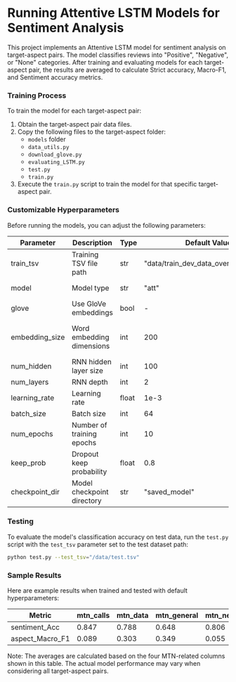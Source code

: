# Running Attentive LSTM Models for Sentiment Analysis

This project implements an Attentive LSTM model for sentiment analysis on target-aspect pairs. The model classifies reviews into "Positive", "Negative", or "None" categories. After training and evaluating models for each target-aspect pair, the results are averaged to calculate Strict accuracy, Macro-F1, and Sentiment accuracy metrics.

### Training Process

To train the model for each target-aspect pair:

1. Obtain the target-aspect pair data files.
2. Copy the following files to the target-aspect folder:
   - `models` folder
   - `data_utils.py`
   - `download_glove.py`
   - `evaluating_LSTM.py`
   - `test.py`
   - `train.py`
3. Execute the `train.py` script to train the model for that specific target-aspect pair.

### Customizable Hyperparameters

Before running the models, you can adjust the following parameters:

| Parameter       | Description                  | Type  | Default Value                    | Options        |
|-----------------|------------------------------|-------|----------------------------------|----------------|
| train_tsv       | Training TSV file path       | str   | "data/train_dev_data_oversampled.tsv" | -              |
| model           | Model type                   | str   | "att"                            | "naive" or "att" |
| glove           | Use GloVe embeddings         | bool  | -                                | -              |
| embedding_size  | Word embedding dimensions    | int   | 200                              | 50, 100, 200, 300 |
| num_hidden      | RNN hidden layer size        | int   | 100                              | -              |
| num_layers      | RNN depth                    | int   | 2                                | -              |
| learning_rate   | Learning rate                | float | 1e-3                             | -              |
| batch_size      | Batch size                   | int   | 64                               | -              |
| num_epochs      | Number of training epochs    | int   | 10                               | -              |
| keep_prob       | Dropout keep probability     | float | 0.8                              | -              |
| checkpoint_dir  | Model checkpoint directory   | str   | "saved_model"                    | -              |

### Testing

To evaluate the model's classification accuracy on test data, run the `test.py` script with the `test_tsv` parameter set to the test dataset path:

```bash
python test.py --test_tsv="/data/test.tsv"
```

### Sample Results

Here are example results when trained and tested with default hyperparameters:

| Metric          | mtn_calls | mtn_data | mtn_general | mtn_network | Average |
|-----------------|-----------|----------|-------------|-------------|---------|
| sentiment_Acc   | 0.847     | 0.788    | 0.648       | 0.806       | **0.772** |
| aspect_Macro_F1 | 0.089     | 0.303    | 0.349       | 0.055       | **0.199** |

Note: The averages are calculated based on the four MTN-related columns shown in this table. The actual model performance may vary when considering all target-aspect pairs.
